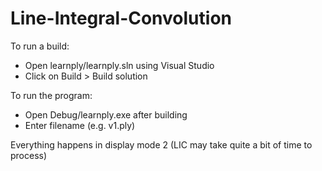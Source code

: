 # Line-Integral-Convolution

To run a build:
- Open learnply/learnply.sln using Visual Studio
- Click on Build > Build solution

To run the program:
- Open Debug/learnply.exe after building
- Enter filename (e.g. v1.ply)

Everything happens in display mode 2 (LIC may take quite a bit of time to process)